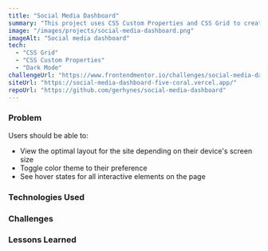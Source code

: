 ```yaml
---
title: "Social Media Dashboard"
summary: "This project uses CSS Custom Properties and CSS Grid to create a responsive dashboard with dark mode."
image: "/images/projects/social-media-dashboard.png"
imageAlt: "Social media dashboard"
tech:
  - "CSS Grid"
  - "CSS Custom Properties"
  - "Dark Mode"
challengeUrl: "https://www.frontendmentor.io/challenges/social-media-dashboard-with-theme-switcher-6oY8ozp_H"
siteUrl: "https://social-media-dashboard-five-coral.vercel.app/"
repoUrl: "https://github.com/gerhynes/social-media-dashboard"
---
```


### Problem

Users should be able to:

- View the optimal layout for the site depending on their device's screen size
- Toggle color theme to their preference
- See hover states for all interactive elements on the page

### Technologies Used

### Challenges

### Lessons Learned
